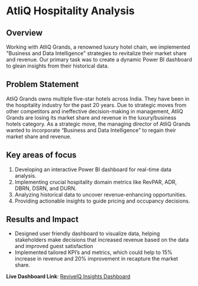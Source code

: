 # AtliQ Hospitality Analysis

## Overview

Working with AtliQ Grands, a renowned luxury hotel chain, we implemented "Business and Data Intelligence" strategies to revitalize their market share and revenue. Our primary task was to create a dynamic Power BI dashboard to glean insights from their historical data. 

## Problem Statement

AtliQ Grands owns multiple five-star hotels across India. They have been in the hospitality industry for the past 20 years. Due to strategic moves from other competitors and ineffective decision-making in management, AtliQ Grands are losing its market share and revenue in the luxury/business hotels category. As a strategic move, the managing director of AtliQ Grands wanted to incorporate “Business and Data Intelligence” to regain their market share and revenue.


## Key areas of focus

1. Developing an interactive Power BI dashboard for real-time data analysis.
2. Implementing crucial hospitality domain metrics like RevPAR, ADR, DBRN, DSRN, and DURN.
3. Analyzing historical data to uncover revenue-enhancing opportunities.
4. Providing actionable insights to guide pricing and occupancy decisions.

## Results and Impact

- Designed user friendly dashboard to visualize data, helping stakeholders make decisions that increased revenue based on the data and improved guest satisfaction 
- Implemented tailored KPI’s and metrics, which could help to 15% increase in revenue and 20% improvement in recapture the market share.


**Live Dashboard Link**: [ReviveIQ Insights Dashboard](https://app.powerbi.com/view?r=eyJrIjoiNmE1NjZjODgtMWUwOC00NWUyLWE1NzEtMTk4MjQ0ZjYwMDFlIiwidCI6ImNlZmRjNTQyLTY3OTUtNDNlYi04NzQ2LTExNzdhOGM2Yjc2NiJ9)


